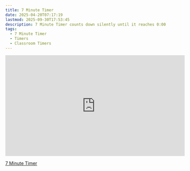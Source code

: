 ```yaml
---
title: 7 Minute Timer
date: 2025-04-20T07:17:19
lastmod: 2025-09-30T17:53:45
description: 7 Minute Timer counts down silently until it reaches 0:00 and then makes a sound to show time is up
tags:
  - 7 Minute Timer
  - Timers
  - Classroom Timers
---
```


<div class="iframe-16-9-container">
<iframe class="youTubeIframe" width="560" height="315" src="https://www.youtube.com/embed/pMdfGUfvaJw" title="2 Minute Timer" frameborder="0" allow="accelerometer; autoplay; clipboard-write; encrypted-media; gyroscope; picture-in-picture; web-share" referrerpolicy="strict-origin-when-cross-origin" allowfullscreen></iframe>
</div>

[7 Minute Timer](https://youtu.be/pMdfGUfvaJw)
